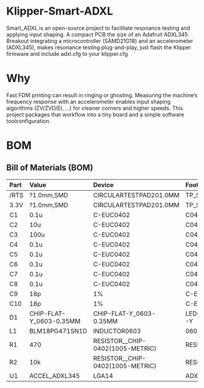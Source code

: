 # Klipper-Smart-ADXL
Smart_ADXL is an open-source project to facilitate resonance testing and applying input shaping.
A compact PCB the size of an Adafruit ADXL345 Breakout integrating a microcontroller (SAMD21G18) and an accelerometer (ADXL345),
makes resonance testing plug-and-play, just flash the Klipper firmware and include adxl.cfg to your klipper.cfg

# Why

Fast FDM printing can result in ringing or ghosting. Measuring the machine’s frequency response with an accelerometer enables input shaping algorithms (ZV/ZVD/EI, …) for cleaner corners and higher speeds. 
This project packages that workflow into a tiny board and a simple software toolconfiguration.

# BOM
## Bill of Materials (BOM)

| Part   | Value                   | Device                                                                 | Footprint           |
|:-------|:------------------------|:-----------------------------------------------------------------------|:--------------------|
| /RTS   | ?1.0mm,SMD              | CIRCULARTESTPAD$20$1.0MM | TP_SMD_?1.0MM       |
| 3.3V   | ?1.0mm,SMD              | CIRCULARTESTPAD$20$1.0MM | TP_SMD_?1.0MM       |
| C1     | 0.1u                    | C-EUC0402                                                              | C0402               |
| C2     | 10u                     | C-EUC0402                                                              | C0402               |
| C3     | 100u                    | C-EUC0402                                                              | C0402               |
| C4     | 0.1u                    | C-EUC0402                                                              | C0402               |
| C5     | 0.1u                    | C-EUC0402                                                              | C0402               |
| C6     | 0.1u                    | C-EUC0402                                                              | C0402               |
| C7     | 0.1u                    | C-EUC0402                                                              | C0402               |
| C8     | 0.1u                    | C-EUC0402                                                              | C0402               |
| C9     | 18p                     | 1%                                                                     | C-EUC0402           |
| C10    | 18p                     | 1%                                                                     | C-EUC0402           |
| D1     | CHIP-FLAT-Y_0603-0.35MM | CHIP-FLAT-Y_0603-0.35MM                                                | LEDC1608X35N_FLAT-Y |
| L1     | BLM18PG471SN1D          | INDUCTOR0603                                                           | 0603                |
| R1     | 470                     | RESISTOR__CHIP-0402(1005-METRIC)                                       | RESC1005X40         |
| R2     | 10k                     | RESISTOR__CHIP-0402(1005-METRIC)                                       | RESC1005X40         |
| U1     | ACCEL_ADXL345           | LGA14                                                                  | ADXL345             |
